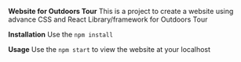 **Website for Outdoors Tour**
This is a project to create a website using advance CSS and React Library/framework for Outdoors Tour

**Installation**
Use the `npm install`

**Usage**
Use the `npm start` to view the website at your localhost
